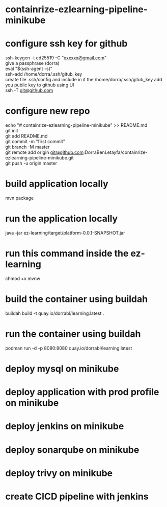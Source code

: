 # containrize-ezlearning-pipeline-minikube
# configure ssh key for github 
ssh-keygen -t ed25519 -C "xxxxxx@gmail.com"  
give a passphrase (dorra)  
eval "$(ssh-agent -s)"  
ssh-add /home/dorra/.ssh/gitub_key  
create file .ssh/config and include in it the /home/dorra/.ssh/gitub_key 
add you public key to github using UI  
ssh -T git@github.com  
# configure new repo
echo "# containrize-ezlearning-pipeline-minikube" >> README.md  
git init  
git add README.md  
git commit -m "first commit"  
git branch -M master  
git remote add origin git@github.com:DorraBenLetayfa/containrize-ezlearning-pipeline-minikube.git  
git push -u origin master  
# build application locally 
mvn package
# run the application locally
java -jar ez-learning/target/platform-0.0.1-SNAPSHOT.jar
# run this command inside the ez-learning
chmod +x mvnw
# build the container using buildah
buildah build -t quay.io/dorrabl/learning:latest .
# run the container using buildah
podman run -d -p 8080:8080 quay.io/dorrabl/learning:latest
# deploy mysql on minikube
# deploy application with prod profile on minikube
# deploy jenkins on minikube
# deploy sonarqube on minikube
# deploy trivy on minikube
# create CICD pipeline with jenkins 